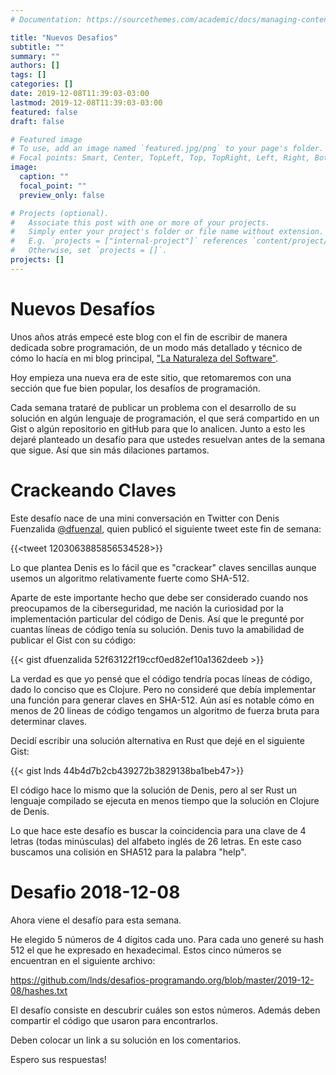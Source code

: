 ```yaml
---
# Documentation: https://sourcethemes.com/academic/docs/managing-content/

title: "Nuevos Desafios"
subtitle: ""
summary: ""
authors: []
tags: []
categories: []
date: 2019-12-08T11:39:03-03:00
lastmod: 2019-12-08T11:39:03-03:00
featured: false
draft: false

# Featured image
# To use, add an image named `featured.jpg/png` to your page's folder.
# Focal points: Smart, Center, TopLeft, Top, TopRight, Left, Right, BottomLeft, Bottom, BottomRight.
image:
  caption: ""
  focal_point: ""
  preview_only: false

# Projects (optional).
#   Associate this post with one or more of your projects.
#   Simply enter your project's folder or file name without extension.
#   E.g. `projects = ["internal-project"]` references `content/project/deep-learning/index.md`.
#   Otherwise, set `projects = []`.
projects: []
---
```


# Nuevos Desafíos

Unos años atrás empecé este blog con el fin de escribir de manera dedicada sobre programación, de un modo más detallado y técnico de cómo lo hacía en mi blog principal, ["La Naturaleza del Software"](https://www.lnds.net/).

Hoy empieza una nueva era de este sitio, que retomaremos con una sección que fue bien popular, los desafíos de programación.

Cada semana trataré de publicar un problema con el desarrollo de su solución en algún lenguaje de programación, el que será compartido en un Gist o algún repositorio en gitHub para que lo analicen. Junto a esto les dejaré planteado un desafío para que ustedes resuelvan antes de la semana que sigue. Así que sin más dilaciones partamos.

# Crackeando Claves

Este desafío nace de una mini conversación en Twitter con Denis Fuenzalida [@dfuenzal](https://twitter.com/dfuenzal), quien publicó el siguiente tweet este fin de semana:

{{<tweet 1203063885856534528>}}

Lo que plantea Denis es lo fácil que es "crackear" claves sencillas aunque usemos un algoritmo relativamente fuerte como SHA-512.

Aparte de este importante hecho que debe ser considerado cuando nos preocupamos de la ciberseguridad, me nación la curiosidad por la implementación particular del código de Denis. Así que le pregunté por cuantas líneas de código tenía su solución. Denis tuvo la amabilidad de publicar el Gist con su código:

{{< gist dfuenzalida 52f63122f19ccf0ed82ef10a1362deeb  >}}

La verdad es que yo pensé que el código tendría pocas líneas de código, dado lo conciso que es Clojure. Pero no consideré que debía implementar una función para generar claves en SHA-512. Aún así es notable cómo en menos de 20 lineas de código tengamos un algoritmo de fuerza bruta para determinar claves.

Decidí escribir una solución alternativa en Rust que dejé en el siguiente Gist:

{{< gist lnds 44b4d7b2cb439272b3829138ba1beb47>}}

El código hace lo mismo que la solución de Denis, pero al ser Rust un lenguaje compilado se ejecuta en menos tiempo que la solución en Clojure de Denis.

Lo que hace este desafío es buscar la coincidencia para una clave de 4 letras (todas minúsculas) del alfabeto inglés de 26 letras. En este caso buscamos una colisión en SHA512 para la palabra "help".

# Desafio 2018-12-08

Ahora viene el desafío para esta semana.

He elegido 5 números de 4 dígitos cada uno. Para cada uno generé su hash 512 el que he expresado en hexadecimal. Estos cinco números se encuentran en el siguiente archivo:

https://github.com/lnds/desafios-programando.org/blob/master/2019-12-08/hashes.txt

El desafío consiste en descubrir cuáles son estos números. Además deben compartir el código que usaron para encontrarlos. 

Deben colocar un link a su solución en los comentarios. 

Espero sus respuestas!